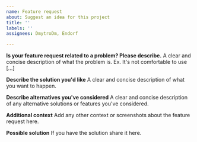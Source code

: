 ```yaml
---
name: Feature request
about: Suggest an idea for this project
title: ''
labels: ''
assignees: DmytroDm, Endorf

---
```


**Is your feature request related to a problem? Please describe.**
A clear and concise description of what the problem is. Ex. It's not comfortable to use [...]

**Describe the solution you'd like**
A clear and concise description of what you want to happen.

**Describe alternatives you've considered**
A clear and concise description of any alternative solutions or features you've considered.

**Additional context**
Add any other context or screenshots about the feature request here.

**Possible solution**
If you have the solution share it here.
